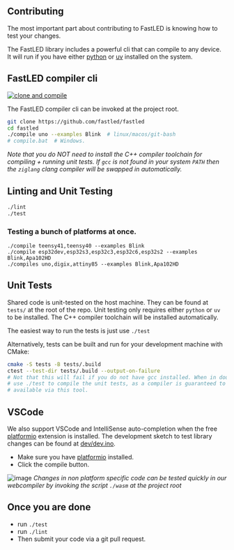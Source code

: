 ## Contributing

The most important part about contributing to FastLED is knowing how to test your changes.

The FastLED library includes a powerful cli that can compile to any device. It will run if you have either [python](https://www.python.org/downloads/) or [uv](https://github.com/astral-sh/uv) installed on the system.

## FastLED compiler cli

[![clone and compile](https://github.com/FastLED/FastLED/actions/workflows/build_clone_and_compile.yml/badge.svg)](https://github.com/FastLED/FastLED/actions/workflows/build_clone_and_compile.yml)

The FastLED compiler cli can be invoked at the project root.

```bash (MacOS/Linux, windows us git-bsh or compile.bat)
git clone https://github.com/fastled/fastled
cd fastled
./compile uno --examples Blink  # linux/macos/git-bash
# compile.bat  # Windows.
```

*Note that you do NOT need to install the C++ compiler toolchain for compiling + running unit tests. If `gcc` is not found in your system `PATH` then the `ziglang` clang compiler will be swapped in automatically.*

## Linting and Unit Testing

```bash
./lint
./test
````

### Testing a bunch of platforms at once.

```
./compile teensy41,teensy40 --examples Blink
./compile esp32dev,esp32s3,esp32c3,esp32c6,esp32s2 --examples Blink,Apa102HD
./compiles uno,digix,attiny85 --examples Blink,Apa102HD 
```

## Unit Tests

Shared code is unit-tested on the host machine. They can be found at `tests/` at the root of the repo. Unit testing only requires either `python` or `uv` to be installed. The C++ compiler toolchain will be installed automatically.

The easiest way to run the tests is just use `./test`

Alternatively, tests can be built and run for your development machine with CMake:

```bash
cmake -S tests -B tests/.build
ctest --test-dir tests/.build --output-on-failure
# Not that this will fail if you do not have gcc installed. When in doubt
# use ./test to compile the unit tests, as a compiler is guaranteed to be
# available via this tool.
```

## VSCode

We also support VSCode and IntelliSense auto-completion when the free [platformio](https://marketplace.visualstudio.com/items?itemName=platformio.platformio-ide) extension is installed. The development sketch to test library changes can be found at [dev/dev.ino](dev/dev.ino).

 * Make sure you have [platformio](https://marketplace.visualstudio.com/items?itemName=platformio.platformio-ide) installed.
 * Click the compile button.

![image](https://github.com/user-attachments/assets/616cc35b-1736-4bb0-b53c-468580be66f4)
*Changes in non platform specific code can be tested quickly in our webcompiler by invoking the script `./wasm` at the project root*


## Once you are done
  * run `./test`
  * run `./lint`
  * Then submit your code via a git pull request.


